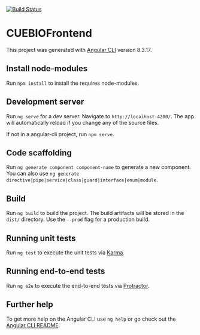 [![Build Status](https://travis-ci.com/Alder9/CUEBIO-Frontend.svg?branch=master)](https://travis-ci.com/Alder9/CUEBIO-Frontend)

# CUEBIOFrontend

This project was generated with [Angular CLI](https://github.com/angular/angular-cli) version 8.3.17.

## Install node-modules

Run `npm install` to install the requires node-modules.

## Development server

Run `ng serve` for a dev server. Navigate to `http://localhost:4200/`. The app will automatically reload if you change any of the source files.

If not in a angular-cli project, run `npm serve`.  

## Code scaffolding

Run `ng generate component component-name` to generate a new component. You can also use `ng generate directive|pipe|service|class|guard|interface|enum|module`.

## Build

Run `ng build` to build the project. The build artifacts will be stored in the `dist/` directory. Use the `--prod` flag for a production build.

## Running unit tests

Run `ng test` to execute the unit tests via [Karma](https://karma-runner.github.io).

## Running end-to-end tests

Run `ng e2e` to execute the end-to-end tests via [Protractor](http://www.protractortest.org/).

## Further help

To get more help on the Angular CLI use `ng help` or go check out the [Angular CLI README](https://github.com/angular/angular-cli/blob/master/README.md).
